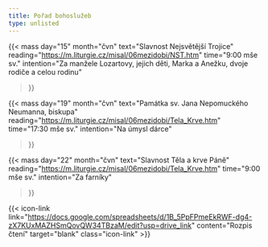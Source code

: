 ```yaml
---
title: Pořad bohoslužeb
type: unlisted
---
```


{{< mass
day="15" 
month="čvn" 
text="Slavnost Nejsvětější Trojice" 
reading="https://m.liturgie.cz/misal/06mezidobi/NST.htm"
time="9:00 mše sv." 
intention="Za manžele Lozartovy, jejich děti, Marka a Anežku, dvoje rodiče a celou rodinu"
>}}

{{< mass 
day="19" 
month="čvn" 
text="Památka sv. Jana Nepomuckého Neumanna, biskupa"
reading="https://m.liturgie.cz/misal/06mezidobi/Tela_Krve.htm"
time="17:30 mše sv." 
intention="Na úmysl dárce" 
>}}

{{< mass
day="22" 
month="čvn" 
text="Slavnost Těla a krve Páně" 
reading="https://m.liturgie.cz/misal/06mezidobi/Tela_Krve.htm"
time="9:00 mše sv." 
intention="Za farníky"
>}}

{{< icon-link link="https://docs.google.com/spreadsheets/d/1B_5PpFPmeEkRWF-dg4-zX7KUxMAZHSmQovQW34TBzaM/edit?usp=drive_link" content="Rozpis čtení" target="blank" class="icon-link" >}}